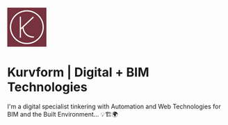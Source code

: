 ![Kurvform Logo](https://github.com/KURVFORM/Kurvform/blob/main/KURVFORM_logo_90x90.jpg)

# Kurvform | Digital + BIM Technologies

I'm a digital specialist tinkering with Automation and Web Technologies for BIM and the Built Environment... :bulb::building_construction::earth_africa:
